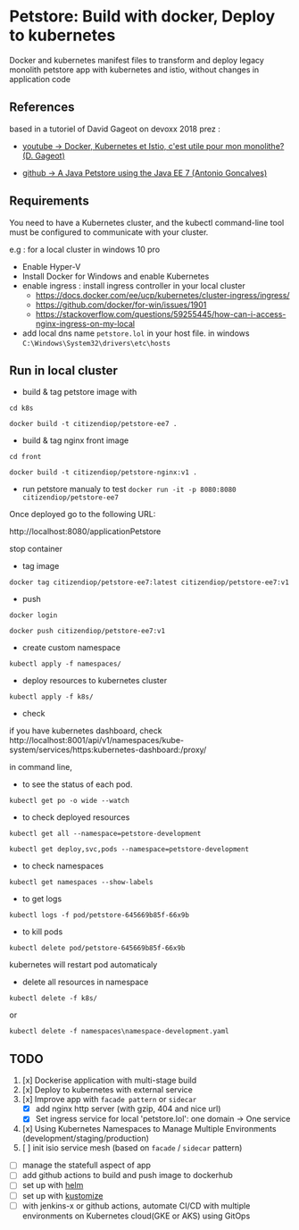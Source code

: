 # Petstore: Build with docker, Deploy to kubernetes 

Docker and kubernetes manifest files to transform and deploy legacy monolith petstore app with kubernetes and istio, without changes in application code  

## References

based in a tutoriel of David Gageot on devoxx 2018 prez :

- [youtube -> Docker, Kubernetes et Istio, c'est utile pour mon monolithe? (D. Gageot)](https://www.youtube.com/watch?v=Z_sNyT0hcVw)

- [github -> A Java Petstore using the Java EE 7 (Antonio Goncalves)](https://github.com/agoncal/agoncal-application-petstore-ee7)


## Requirements

You need to have a Kubernetes cluster, and the kubectl command-line tool must be configured to communicate with your cluster. 


e.g : for a local cluster in windows 10 pro

- Enable Hyper-V
- Install Docker for Windows and enable Kubernetes
- enable ingress : install ingress controller in your local cluster 
	- https://docs.docker.com/ee/ucp/kubernetes/cluster-ingress/ingress/
	- https://github.com/docker/for-win/issues/1901
	- https://stackoverflow.com/questions/59255445/how-can-i-access-nginx-ingress-on-my-local
- add local dns name `petstore.lol` in your host file. in windows `C:\Windows\System32\drivers\etc\hosts`

## Run in local cluster

* build & tag petstore image with 

`cd k8s`

`docker build -t citizendiop/petstore-ee7 .`

* build & tag nginx front image 

`cd front`

`docker build -t citizendiop/petstore-nginx:v1 .`

* run petstore manualy to test
`docker run -it -p 8080:8080 citizendiop/petstore-ee7`

Once deployed go to the following URL:

http://localhost:8080/applicationPetstore

stop container

* tag image

`docker tag citizendiop/petstore-ee7:latest citizendiop/petstore-ee7:v1`

* push

`docker login`

`docker push citizendiop/petstore-ee7:v1`

* create custom namespace

`kubectl apply -f namespaces/`

* deploy resources to kubernetes cluster

`kubectl apply -f k8s/`

* check 

if you have kubernetes dashboard, check
http://localhost:8001/api/v1/namespaces/kube-system/services/https:kubernetes-dashboard:/proxy/

in command line, 

* to see the status of each pod.

`kubectl get po -o wide --watch`

* to check deployed resources

`kubectl get all --namespace=petstore-development`

`kubectl get deploy,svc,pods --namespace=petstore-development`

* to check namespaces

`kubectl get namespaces --show-labels`

* to get logs

`kubectl logs -f pod/petstore-645669b85f-66x9b`

* to kill pods

`kubectl delete pod/petstore-645669b85f-66x9b`

kubernetes will restart pod automaticaly

* delete all resources in namespace

`kubectl delete -f k8s/`

or 

`kubectl delete -f namespaces\namespace-development.yaml`


## TODO

1. [x] Dockerise application with multi-stage build
2. [x] Deploy to kubernetes with external service
3. [x] Improve app with `facade pattern` or `sidecar`
	- [x] add nginx http server (with gzip, 404 and nice url)
	- [x] Set ingress service for local 'petstore.lol': one domain -> One service
4. [x] Using Kubernetes Namespaces to Manage Multiple Environments (development/staging/production)
5. [ ] init isio service mesh (based on `facade` / `sidecar` pattern)


- [ ] manage the statefull aspect of app
- [ ] add github actions to build and push image to dockerhub
- [ ] set up with [helm](https://helm.sh/)
- [ ] set up with [kustomize](https://kubernetes.io/docs/tasks/manage-kubernetes-objects/kustomization/)
- [ ] with jenkins-x or github actions, automate CI/CD with multiple environments on Kubernetes cloud(GKE or AKS) using GitOps
